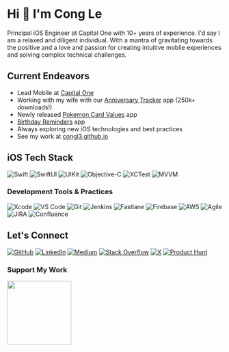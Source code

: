 # Hi 👋 I'm Cong Le

Principal iOS Engineer at Capital One with 10+ years of experience. 
I'd say I am a relaxed and diligent individual. With a mantra of gravitating towards the positive and a love and passion for creating intuitive mobile experiences and solving complex technical challenges.

## Current Endeavors
* Lead Mobile at [Capital One](https://jobs.capitalone.co.uk/)
* Working with my wife with our [Anniversary Tracker](https://apps.apple.com/jp/app/anniversary-tracker-%E8%A8%98%E5%BF%B5%E6%97%A5/id1570714816?uo=4) app (250k+ downloads!)
* Newly released [Pokemon Card Values](http://apple.co/3FVbmCV) app
* [Birthday Reminders](http://bit.ly/3QRSQ0D) app
* Always exploring new iOS technologies and best practices
* See my work at [congl3.github.io](http://congl3.github.io/)

## iOS Tech Stack
![Swift](https://img.shields.io/badge/-Swift-FA7343?style=flat-square&logo=swift&logoColor=white)
![SwiftUI](https://img.shields.io/badge/-SwiftUI-blue?style=flat-square&logo=swift&logoColor=white)
![UIKit](https://img.shields.io/badge/-UIKit-2396F3?style=flat-square&logo=swift&logoColor=white)
![Objective-C](https://img.shields.io/badge/-Objective--C-438EFF?style=flat-square&logo=apple&logoColor=white)
![XCTest](https://img.shields.io/badge/-XCTest-147EFB?style=flat-square&logo=xcode&logoColor=white)
![MVVM](https://img.shields.io/badge/-MVVM-FF69B4?style=flat-square)

### Development Tools & Practices
![Xcode](https://img.shields.io/badge/-Xcode-147EFB?style=flat-square&logo=xcode&logoColor=white)
![VS Code](https://img.shields.io/badge/-VS%20Code-007ACC?style=flat-square&logo=visual-studio-code&logoColor=white)
![Git](https://img.shields.io/badge/-Git-F05032?style=flat-square&logo=git&logoColor=white)
![Jenkins](https://img.shields.io/badge/-Jenkins-D24939?style=flat-square&logo=jenkins&logoColor=white)
![Fastlane](https://img.shields.io/badge/-Fastlane-00F200?style=flat-square&logo=fastlane&logoColor=white)
![Firebase](https://img.shields.io/badge/-Firebase-FFCA28?style=flat-square&logo=firebase&logoColor=black)
![AWS](https://img.shields.io/badge/-AWS-232F3E?style=flat-square&logo=amazon-aws&logoColor=white)
![Agile](https://img.shields.io/badge/-Agile-83B81A?style=flat-square&logo=agile&logoColor=white)
![JIRA](https://img.shields.io/badge/-JIRA-0052CC?style=flat-square&logo=jira&logoColor=white)
![Confluence](https://img.shields.io/badge/-Confluence-172B4D?style=flat-square&logo=confluence&logoColor=white)

## Let's Connect
[![GitHub](https://img.shields.io/badge/-GitHub-181717?style=flat-square&logo=github)](https://www.github.com/CongL3)
[![LinkedIn](https://img.shields.io/badge/-LinkedIn-0A66C2?style=flat-square&logo=linkedin)](https://www.linkedin.com/in/cong-le-ios)
[![Medium](https://img.shields.io/badge/-Medium-000000?style=flat-square&logo=medium)](http://www.medium.com/@congle)
[![Stack Overflow](https://img.shields.io/badge/-Stack%20Overflow-FE7A16?style=flat-square&logo=stack-overflow&logoColor=white)](https://www.stackoverflow.com/users/1265601/congl3)
[![X](https://img.shields.io/badge/-X-000000?style=flat-square&logo=x)](https://www.x.com/CongLe)
[![Product Hunt](https://img.shields.io/badge/-Product%20Hunt-DA552F?style=flat-square&logo=producthunt&logoColor=white)](https://www.producthunt.com/@cong_le1)

### Support My Work
<a href="https://www.buymeacoffee.com/congle"><img src="https://cdn.buymeacoffee.com/buttons/v2/default-yellow.png" width="150"/></a>
